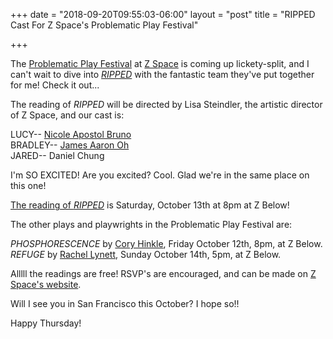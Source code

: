 +++
date = "2018-09-20T09:55:03-06:00"
layout = "post"
title = "RIPPED Cast For Z Space's Problematic Play Festival"

+++

The [Problematic Play Festival](http://www.zspace.org/problematic) at [Z Space](http://www.zspace.org/) is coming up lickety-split, and I can't wait to dive into [*RIPPED*](https://newplayexchange.org/plays/70552/ripped) with the fantastic team they've put together for me! Check it out...

The reading of *RIPPED* will be directed by Lisa Steindler, the artistic director of Z Space, and our cast is:

LUCY-- [Nicole Apostol Bruno](https://newplayexchange.org/users/21261/nicole-apostol-bruno)  
BRADLEY-- [James Aaron Oh](https://www.jamesaaronoh.com/)  
JARED-- Daniel Chung  

I'm SO EXCITED! Are you excited? Cool. Glad we're in the same place on this one!

[The reading of *RIPPED*](http://www.zspace.org/ripped/) is Saturday, October 13th at 8pm at Z Below!

The other plays and playwrights in the Problematic Play Festival are:

*PHOSPHORESCENCE* by [Cory Hinkle](https://newplayexchange.org/users/137/cory-hinkle), Friday October 12th, 8pm, at Z Below.  
*REFUGE* by [Rachel Lynett](https://newplayexchange.org/users/2611/rachel-lynett), Sunday October 14th, 5pm, at Z Below.

Alllll the readings are free! RSVP's are encouraged, and can be made on [Z Space's website](http://www.zspace.org/problematic).

Will I see you in San Francisco this October? I hope so!! 

Happy Thursday!